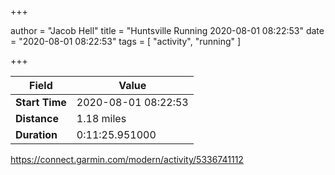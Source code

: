 +++

author = "Jacob Hell"
title = "Huntsville Running 2020-08-01 08:22:53"
date = "2020-08-01 08:22:53"
tags = [
    "activity", "running"
]

+++

<!--more-->

|Field  |Value  |
|--- | --- |
|**Start Time**|2020-08-01 08:22:53|
|**Distance**|1.18 miles|
|**Duration**|0:11:25.951000|

https://connect.garmin.com/modern/activity/5336741112